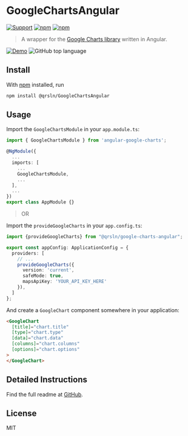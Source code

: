# GoogleChartsAngular

[![Support](https://img.shields.io/badge/Patreon-whitesmoke?style=for-the-badge)](https://www.patreon.com/qrsln)
[![npm](https://img.shields.io/npm/v/@qrsln/lootstrap-angular?style=for-the-badge)](https://www.npmjs.com/package/@qrsln/google-charts-angular)
[![npm](https://img.shields.io/npm/dt/@qrsln/lootstrap-angular?style=for-the-badge)](https://npmcharts.com/compare/@qrsln/google-charts-angular?minimal=true)

> A wrapper for the [Google Charts library](https://google-developers.appspot.com/chart/) written in Angular.

[![Demo](https://img.shields.io/badge/Demo-Usage-orange?style=for-the-badge)](https://krsln.github.io/NgGoogleCharts)
![GitHub top language](https://img.shields.io/github/languages/top/krsln/NgGoogleCharts?style=for-the-badge)

## Install

With [npm](https://npmjs.org/) installed, run

```bash
npm install @qrsln/GoogleChartsAngular
```

## Usage

Import the `GoogleChartsModule` in your `app.module.ts`:

```typescript
import { GoogleChartsModule } from 'angular-google-charts';

@NgModule({
  ...
  imports: [
    ...
    GoogleChartsModule,
    ...
  ],
  ...
})
export class AppModule {}
```
> OR  

Import the `provideGoogleCharts` in your `app.config.ts`:

```typescript
import {provideGoogleCharts} from "@qrsln/google-charts-angular";

export const appConfig: ApplicationConfig = {
  providers: [
    // ...
    provideGoogleCharts({
      version: 'current',
      safeMode: true,
      mapsApiKey: 'YOUR_API_KEY_HERE'
    }),
  ]
};
```

And create a `GoogleChart` component somewhere in your application:

```html
<GoogleChart
  [title]="chart.title"
  [type]="chart.type"
  [data]="chart.data"
  [columns]="chart.columns"
  [options]="chart.options"
>
</GoogleChart>
```

## Detailed Instructions

Find the full readme at [GitHub](https://github.com/krsln/NgGoogleCharts).

## License

MIT
